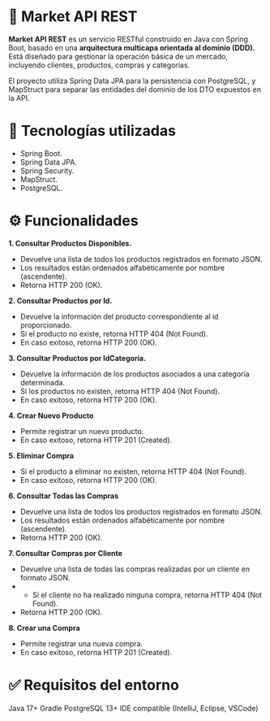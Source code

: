# 🛒 Market API REST
**Market API REST** es un servicio RESTful construido en Java con Spring Boot, basado en una **arquitectura multicapa orientada al dominio (DDD).** Está diseñado para gestionar la operación básica de un mercado, incluyendo clientes, productos, compras y categorías.

El proyecto utiliza Spring Data JPA para la persistencia con PostgreSQL, y MapStruct para separar las entidades del dominio de los DTO expuestos en la API.

# 🚀 Tecnologías utilizadas
- Spring Boot.
- Spring Data JPA.
- Spring Security.
- MapStruct.
- PostgreSQL.

# ⚙️ Funcionalidades

**1. Consultar Productos Disponibles.** 

- Devuelve una lista de todos los productos registrados en formato JSON.
- Los resultados están ordenados alfabéticamente por nombre (ascendente).
- Retorna HTTP 200 (OK).

**2. Consultar Productos por Id.**

- Devuelve la información del producto correspondiente al id proporcionado.
- Si el producto no existe, retorna HTTP 404 (Not Found).
- En caso exitoso, retorna HTTP 200 (OK).

**3. Consultar Productos por IdCategoria.**

- Devuelve la información de los productos asociados a una categoría determinada.
- Si los productos no existen, retorna HTTP 404 (Not Found).
- En caso exitoso, retorna HTTP 200 (OK).

**4. Crear Nuevo Producto**

- Permite registrar un nuevo producto.
- En caso exitoso, retorna HTTP 201 (Created).

**5. Eliminar Compra**

- Si el producto a eliminar no existen, retorna HTTP 404 (Not Found).
- En caso exitoso, retorna HTTP 200 (OK).

**6. Consultar Todas las Compras** 

- Devuelve una lista de todos los productos registrados en formato JSON.
- Los resultados están ordenados alfabéticamente por nombre (ascendente).
- Retorna HTTP 200 (OK).

**7. Consultar Compras por Cliente** 

- Devuelve una lista de todas las compras realizadas por un cliente en formato JSON.
- - Si el cliente no ha realizado ninguna compra, retorna HTTP 404 (Not Found).
- Retorna HTTP 200 (OK).

**8. Crear una Compra** 

- Permite registrar una nueva compra.
- En caso exitoso, retorna HTTP 201 (Created).

# ✅ Requisitos del entorno
Java 17+
Gradle
PostgreSQL 13+
IDE compatible (IntelliJ, Eclipse, VSCode)
